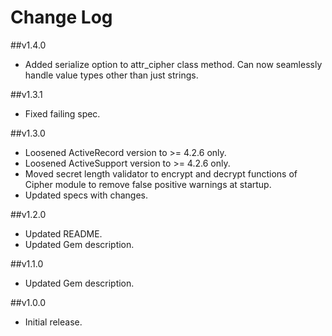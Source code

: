 # Change Log

##v1.4.0
- Added serialize option to attr_cipher class method. Can now seamlessly handle value types other than just strings.

##v1.3.1
- Fixed failing spec.

##v1.3.0
- Loosened ActiveRecord version to >= 4.2.6 only.
- Loosened ActiveSupport version to >= 4.2.6 only.
- Moved secret length validator to encrypt and decrypt functions of Cipher module to remove false positive warnings at startup.
- Updated specs with changes.

##v1.2.0
- Updated README.
- Updated Gem description.

##v1.1.0
- Updated Gem description.

##v1.0.0
- Initial release.
